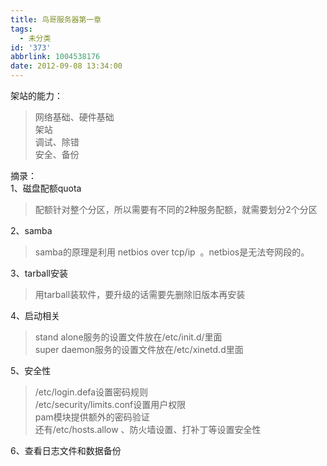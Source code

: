 ```yaml
---
title: 鸟哥服务器第一章
tags:
  - 未分类
id: '373'
abbrlink: 1004538176
date: 2012-09-08 13:34:00
---
```


架站的能力：  

> 网络基础、硬件基础  
> 架站  
> 调试、除错  
> 安全、备份  
>   
>   

摘录：  
1、磁盘配额quota  

> 配额针对整个分区，所以需要有不同的2种服务配额，就需要划分2个分区  
>   

2、samba  

> samba的原理是利用 netbios over tcp/ip  。netbios是无法夸网段的。  
>   

3、tarball安装  

> 用tarball装软件，要升级的话需要先删除旧版本再安装  
>   

4、启动相关  

> stand alone服务的设置文件放在/etc/init.d/里面  
> super daemon服务的设置文件放在/etc/xinetd.d里面  

  
5、安全性  

> /etc/login.defa设置密码规则  
> /etc/security/limits.conf设置用户权限  
> pam模块提供额外的密码验证  
> 还有/etc/hosts.allow 、防火墙设置、打补丁等设置安全性  

  
6、查看日志文件和数据备份  

>   

>